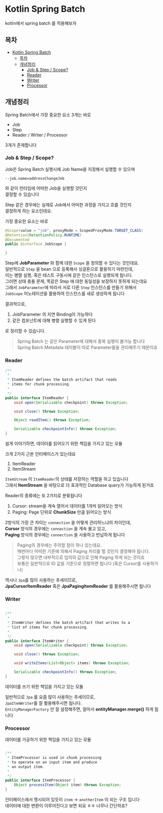 # Kotlin Spring Batch

kotlin에서 spring batch 를 적용해보자

## 목차

- [Kotlin Spring Batch](#kotlin-spring-batch)
    - [목차](#목차)
    - [개념정리](#개념정리)
        - [Job & Step / Scope?](#job--step--scope)
        - [Reader](#reader)
        - [Writer](#writer)
        - [Processor](#processor)

## 개념정리

Spring Batch에서 가장 중요한 요소 3개는 바로

* Job
* Step
* Reader / Writer / Processor

3개가 존재합니다

### Job & Step / Scope?

Job은 Spring Batch 실행시에 Job Name을 지정해서 실행할 수 있으며

```text
--job.name=addressChangeJob
```

와 같이 런타임에 어떠한 Job을 실행할 것인지  
결정할 수 있습니다

Step 같은 경우에는 실제로 Job에서 어떠한 과정을 가지고 흐를 것인지   
결정하게 하는 요소인데요.

가장 중요한 요소는 바로

```java
@Scope(value = "job", proxyMode = ScopedProxyMode.TARGET_CLASS)
@Retention(RetentionPolicy.RUNTIME)
@Documented
public @interface JobScope {

}
```

Step에 **JobParameter** 와 함께 대한 `Scope` 을 정의할 수 있다는 것인데요.  
일반적으로 `Step` 을 bean 으로 등록해서 싱글톤으로 활용하기 마련인데,  
이는 병렬 실행, 혹은 테스트 구동시에 같은 인스턴스로 실행되게 됩니다.  
그러면 상태 충돌 문제, 똑같은 Step 에 대한 동일성을 보장하지 못하게 되는데요  
그래서 `JobParameter`에 따라서 서로 다른 `Step` 인스턴스를 만들기 위해서  
`JobScope` 어노테이션을 활용하여 인스턴스를 새로 생성하게 됩니다

결과적으로,

1. JobParameter 의 지연 Binding이 가능하다
2. 같은 컴포넌트에 대해 병렬 실행할 수 있게 된다

로 정리할 수 있습니다.

> Spring Batch 는 같은 Parameter에 대해서 중복 실행이 불가능 합니다  
> Spring Batch Metadata 테이블이 따로 Parameter들을 관리해주기 때문이죠

### Reader

```java
/**
 *
 * ItemReader defines the batch artifact that reads 
 * items for chunk processing.
 *
 */
public interface ItemReader {
    void open(Serializable checkpoint) throws Exception;

    void close() throws Exception;

    Object readItem() throws Exception;

    Serializable checkpointInfo() throws Exception;
}
```

쉽게 이야기하면, 데이터를 읽어오기 위한 책임을 가지고 있는 모듈

크게 2가지 근본 인터페이스가 있는데요

1. ItemReader
2. ItemStream

`ItemStream` 이 `ItemReader`의 상태를 저장하는 역할을 하고 있습니다  
그래서 **ItemStream** 을 바탕으로 더 효과적인 Database query가 가능하게 된거죠

Reader의 종류에는 또 2가지로 분류됩니다

1. Cursor: stream을 계속 열어서 데이터를 1개씩 읽어오는 방식
2. Paging: Page 단위로 **ChunkSize** 만큼 읽어오는 방식

2방식의 가장 큰 차이는 `connection` 을 어떻게 관리하느냐의 차이인데,  
**Cursor** 방식의 경우에는 `connection` 을 계속 물고 있고,  
**Paging** 방식의 경우에는 `connection` 을 사용하고 반납하게 됩니다

> Paging의 경우에는 주의할 점이 하나 있는데요.  
> 매번마다 어떠한 기준에 의해서 Paging 처리를 할 것인지 결정해야 됩니다.  
> 그렇지 않으면 내부적으로 임의의 값으로 인해 Paging 하게 되는 것이죠  
> 보통은 일반적으로 ID 값을 기준으로 정렬하면 됩니다 (혹은 Cursor를 사용하거나)

역시나 `Jpa`를 많이 사용하는 추세이므로,  
**JpaCursorItemReader** 혹은 **JpaPagingItemReader** 를 활용해주시면 됩니다

### Writer

```java

/**
 *
 * ItemWriter defines the batch artifact that writes to a 
 * list of items for chunk processing.
 *
 */
public interface ItemWriter {
    void open(Serializable checkpoint) throws Exception;

    void close() throws Exception;

    void writeItems(List<Object> items) throws Exception;

    Serializable checkpointInfo() throws Exception;
}
```

데이터를 쓰기 위한 책임을 가지고 있는 모듈

일반적으로 `Jpa` 를 요즘 많이 사용하는 추세이므로,  
`JpaItemWriter`를 잘 활용해주시면 됩니다.  
`EntityManagerFactory` 만 잘 설정해주면, 알아서 **entityManager.merge()** 하게 됩니다

### Processor

데이터를 가공하기 위한 책임을 가지고 있는 모듈

```java

/**
 * ItemProcessor is used in chunk processing
 * to operate on an input item and produce
 * an output item.
 *
 */
public interface ItemProcessor {
    Object processItem(Object item) throws Exception;
}
```

인터페이스에서 명시되어 있듯이 `item` -> `anotherItem` 이 되는 구조 입니다  
데이터에 대한 변환이 이루어진다고 보면 되요 ㅎㅎ 너무나 간단하죠?  

